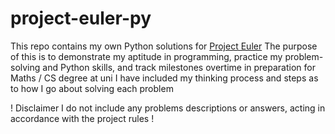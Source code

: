 # project-euler-py
This repo contains my own Python solutions for [Project Euler](https://projecteuler.net/)
The purpose of this is to demonstrate my aptitude in programming, practice my problem-solving and Python skills, and track milestones overtime in preparation for Maths / CS degree at uni
I have included my thinking process and steps as to how I go about solving each problem

! Disclaimer I do not include any problems descriptions or answers, acting in accordance with the project rules !